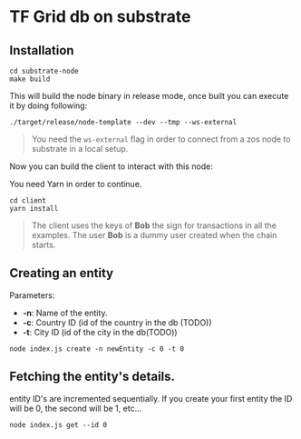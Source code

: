 # TF Grid db on substrate

## Installation

```
cd substrate-node
make build
```

This will build the node binary in release mode, once built you can execute it by doing following:

`./target/release/node-template --dev --tmp --ws-external`

> You need the `ws-external` flag in order to connect from a zos node to substrate in a local setup.

Now you can build the client to interact with this node:

You need Yarn in order to continue.

```
cd client
yarn install
```

> The client uses the keys of **Bob** the sign for transactions in all the examples. The user **Bob** is a dummy user created when the chain starts.

## Creating an entity

Parameters:

* **-n**: Name of the entity.
* **-c**: Country ID (id of the country in the db (TODO))
* **-t**: City ID (id of the city in the db(TODO)) 

`node index.js create -n newEntity -c 0 -t 0`

## Fetching the entity's details.

entity ID's are incremented sequentially. If you create your first entity the ID will be 0, the second will be 1, etc...

`node index.js get --id 0`